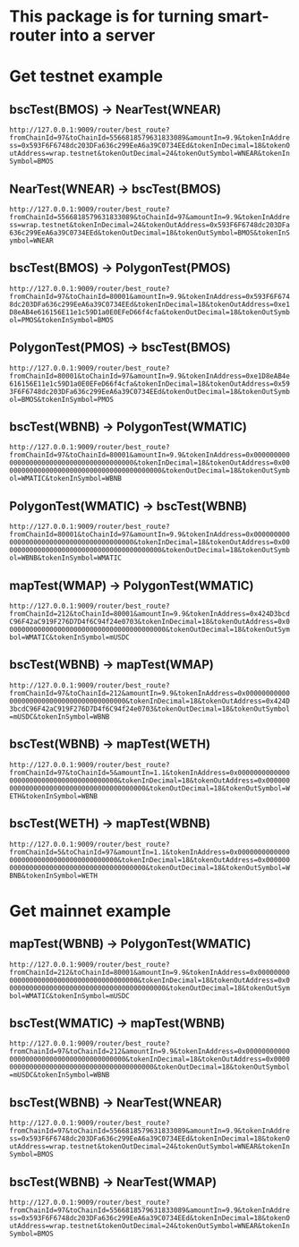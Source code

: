 # This package is for turning smart-router into a server

# Get testnet example

## bscTest(BMOS) -> NearTest(WNEAR)

`http://127.0.0.1:9009/router/best_route?fromChainId=97&toChainId=5566818579631833089&amountIn=9.9&tokenInAddress=0x593F6F6748dc203DFa636c299EeA6a39C0734EEd&tokenInDecimal=18&tokenOutAddress=wrap.testnet&tokenOutDecimal=24&tokenOutSymbol=WNEAR&tokenInSymbol=BMOS`

## NearTest(WNEAR) -> bscTest(BMOS)

`http://127.0.0.1:9009/router/best_route?fromChainId=5566818579631833089&toChainId=97&amountIn=9.9&tokenInAddress=wrap.testnet&tokenInDecimal=24&tokenOutAddress=0x593F6F6748dc203DFa636c299EeA6a39C0734EEd&tokenOutDecimal=18&tokenOutSymbol=BMOS&tokenInSymbol=WNEAR`

## bscTest(BMOS) -> PolygonTest(PMOS)

`http://127.0.0.1:9009/router/best_route?fromChainId=97&toChainId=80001&amountIn=9.9&tokenInAddress=0x593F6F6748dc203DFa636c299EeA6a39C0734EEd&tokenInDecimal=18&tokenOutAddress=0xe1D8eAB4e616156E11e1c59D1a0E0EFeD66f4cfa&tokenOutDecimal=18&tokenOutSymbol=PMOS&tokenInSymbol=BMOS`

## PolygonTest(PMOS) -> bscTest(BMOS)

`http://127.0.0.1:9009/router/best_route?fromChainId=80001&toChainId=97&amountIn=9.9&tokenInAddress=0xe1D8eAB4e616156E11e1c59D1a0E0EFeD66f4cfa&tokenInDecimal=18&tokenOutAddress=0x593F6F6748dc203DFa636c299EeA6a39C0734EEd&tokenOutDecimal=18&tokenOutSymbol=BMOS&tokenInSymbol=PMOS`

## bscTest(WBNB) -> PolygonTest(WMATIC)

`http://127.0.0.1:9009/router/best_route?fromChainId=97&toChainId=80001&amountIn=9.9&tokenInAddress=0x0000000000000000000000000000000000000000&tokenInDecimal=18&tokenOutAddress=0x0000000000000000000000000000000000000000&tokenOutDecimal=18&tokenOutSymbol=WMATIC&tokenInSymbol=WBNB`

## PolygonTest(WMATIC) -> bscTest(WBNB)

`http://127.0.0.1:9009/router/best_route?fromChainId=80001&toChainId=97&amountIn=9.9&tokenInAddress=0x0000000000000000000000000000000000000000&tokenInDecimal=18&tokenOutAddress=0x0000000000000000000000000000000000000000&tokenOutDecimal=18&tokenOutSymbol=WBNB&tokenInSymbol=WMATIC`

## mapTest(WMAP) -> PolygonTest(WMATIC)

`http://127.0.0.1:9009/router/best_route?fromChainId=212&toChainId=80001&amountIn=9.9&tokenInAddress=0x424D3bcdC96F42aC919F276D7D4f6C94f24e0703&tokenInDecimal=18&tokenOutAddress=0x0000000000000000000000000000000000000000&tokenOutDecimal=18&tokenOutSymbol=WMATIC&tokenInSymbol=mUSDC`

## bscTest(WBNB) -> mapTest(WMAP)

`http://127.0.0.1:9009/router/best_route?fromChainId=97&toChainId=212&amountIn=9.9&tokenInAddress=0x0000000000000000000000000000000000000000&tokenInDecimal=18&tokenOutAddress=0x424D3bcdC96F42aC919F276D7D4f6C94f24e0703&tokenOutDecimal=18&tokenOutSymbol=mUSDC&tokenInSymbol=WBNB`

## bscTest(WBNB) -> mapTest(WETH)

`http://127.0.0.1:9009/router/best_route?fromChainId=97&toChainId=5&amountIn=1.1&tokenInAddress=0x0000000000000000000000000000000000000000&tokenInDecimal=18&tokenOutAddress=0x0000000000000000000000000000000000000000&tokenOutDecimal=18&tokenOutSymbol=WETH&tokenInSymbol=WBNB`

## bscTest(WETH) -> mapTest(WBNB)

`http://127.0.0.1:9009/router/best_route?fromChainId=5&toChainId=97&amountIn=1.1&tokenInAddress=0x0000000000000000000000000000000000000000&tokenInDecimal=18&tokenOutAddress=0x0000000000000000000000000000000000000000&tokenOutDecimal=18&tokenOutSymbol=WBNB&tokenInSymbol=WETH`



# Get mainnet example

## mapTest(WBNB) -> PolygonTest(WMATIC)

`http://127.0.0.1:9009/router/best_route?fromChainId=212&toChainId=80001&amountIn=9.9&tokenInAddress=0x0000000000000000000000000000000000000000&tokenInDecimal=18&tokenOutAddress=0x0000000000000000000000000000000000000000&tokenOutDecimal=18&tokenOutSymbol=WMATIC&tokenInSymbol=mUSDC`

## bscTest(WMATIC) -> mapTest(WBNB)

`http://127.0.0.1:9009/router/best_route?fromChainId=97&toChainId=212&amountIn=9.9&tokenInAddress=0x0000000000000000000000000000000000000000&tokenInDecimal=18&tokenOutAddress=0x0000000000000000000000000000000000000000&tokenOutDecimal=18&tokenOutSymbol=mUSDC&tokenInSymbol=WBNB`


## bscTest(WBNB) -> NearTest(WNEAR)

`http://127.0.0.1:9009/router/best_route?fromChainId=97&toChainId=5566818579631833089&amountIn=9.9&tokenInAddress=0x593F6F6748dc203DFa636c299EeA6a39C0734EEd&tokenInDecimal=18&tokenOutAddress=wrap.testnet&tokenOutDecimal=24&tokenOutSymbol=WNEAR&tokenInSymbol=BMOS`


## bscTest(WBNB) -> NearTest(WMAP)

`http://127.0.0.1:9009/router/best_route?fromChainId=97&toChainId=5566818579631833089&amountIn=9.9&tokenInAddress=0x593F6F6748dc203DFa636c299EeA6a39C0734EEd&tokenInDecimal=18&tokenOutAddress=wrap.testnet&tokenOutDecimal=24&tokenOutSymbol=WNEAR&tokenInSymbol=BMOS`